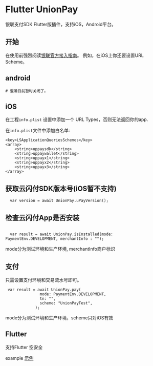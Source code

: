# Flutter UnionPay
  银联支付SDK Flutter版插件，支持iOS，Android平台。

## 开始
 在使用前强烈阅读[银联官方接入指南](https://open.unionpay.com/tjweb/acproduct/list?apiSvcId=3021&index=2)。 例如，在iOS上你还要设置URL Scheme。

## android
```
# 混淆目前暂时关闭了。
```

## iOS
在工程`info.plist` 设置中添加一个 URL Types，否则无法返回你的app.

在`info.plist`文件中添加白名单:
```
<key>LSApplicationQueriesSchemes</key>
<array>
   	<string>uppaysdk</string>
   	<string>uppaywallet</string>
   	<string>uppayx1</string>
   	<string>uppayx2</string>
   	<string>uppayx3</string>
</array>
```

## 获取云闪付SDK版本号(iOS暂不支持)
```
  var version = await UnionPay.uPayVersion();
```

## 检查云闪付App是否安装
```

  var result = await UnionPay.isInstalled(mode: PaymentEnv.DEVELOPMENT, merchantInfo : "");
```
mode分为测试环境和生产环境, merchantInfo商户标识

## 支付
 只需设置支付环境和交易流水号即可。
 ```
  var result = await UnionPay.pay(
                mode: PaymentEnv.DEVELOPMENT,
                tn: "",
                scheme: "UnionPayTest",
              );
```
mode分为测试环境和生产环境，scheme只对iOS有效

## Flutter
 支持Flutter 空安全

 example
[示例](./example/lib/main.dart)

